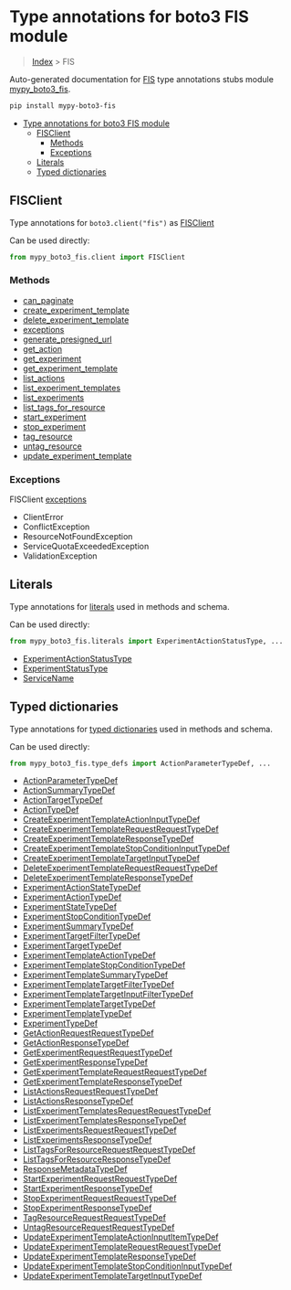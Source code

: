 # Type annotations for boto3 FIS module

> [Index](..) > FIS

Auto-generated documentation for
[FIS](https://boto3.amazonaws.com/v1/documentation/api/latest/reference/services/fis.html#FIS)
type annotations stubs module
[mypy_boto3_fis](https://pypi.org/project/mypy-boto3-fis/).

```bash
pip install mypy-boto3-fis
```

- [Type annotations for boto3 FIS module](#type-annotations-for-boto3-fis-module)
  - [FISClient](#fisclient)
    - [Methods](#methods)
    - [Exceptions](#exceptions)
  - [Literals](#literals)
  - [Typed dictionaries](#typed-dictionaries)

## FISClient

Type annotations for `boto3.client("fis")` as [FISClient](./client.md)

Can be used directly:

```python
from mypy_boto3_fis.client import FISClient
```

### Methods

- [can_paginate](./client.md#can_paginate)
- [create_experiment_template](./client.md#create_experiment_template)
- [delete_experiment_template](./client.md#delete_experiment_template)
- [exceptions](./client.md#exceptions)
- [generate_presigned_url](./client.md#generate_presigned_url)
- [get_action](./client.md#get_action)
- [get_experiment](./client.md#get_experiment)
- [get_experiment_template](./client.md#get_experiment_template)
- [list_actions](./client.md#list_actions)
- [list_experiment_templates](./client.md#list_experiment_templates)
- [list_experiments](./client.md#list_experiments)
- [list_tags_for_resource](./client.md#list_tags_for_resource)
- [start_experiment](./client.md#start_experiment)
- [stop_experiment](./client.md#stop_experiment)
- [tag_resource](./client.md#tag_resource)
- [untag_resource](./client.md#untag_resource)
- [update_experiment_template](./client.md#update_experiment_template)

### Exceptions

FISClient [exceptions](./client.md#exceptions)

- ClientError
- ConflictException
- ResourceNotFoundException
- ServiceQuotaExceededException
- ValidationException

## Literals

Type annotations for [literals](./literals.md) used in methods and schema.

Can be used directly:

```python
from mypy_boto3_fis.literals import ExperimentActionStatusType, ...
```

- [ExperimentActionStatusType](./literals.md#experimentactionstatustype)
- [ExperimentStatusType](./literals.md#experimentstatustype)
- [ServiceName](./literals.md#servicename)

## Typed dictionaries

Type annotations for [typed dictionaries](./type_defs.md) used in methods and
schema.

Can be used directly:

```python
from mypy_boto3_fis.type_defs import ActionParameterTypeDef, ...
```

- [ActionParameterTypeDef](./type_defs.md#actionparametertypedef)
- [ActionSummaryTypeDef](./type_defs.md#actionsummarytypedef)
- [ActionTargetTypeDef](./type_defs.md#actiontargettypedef)
- [ActionTypeDef](./type_defs.md#actiontypedef)
- [CreateExperimentTemplateActionInputTypeDef](./type_defs.md#createexperimenttemplateactioninputtypedef)
- [CreateExperimentTemplateRequestRequestTypeDef](./type_defs.md#createexperimenttemplaterequestrequesttypedef)
- [CreateExperimentTemplateResponseTypeDef](./type_defs.md#createexperimenttemplateresponsetypedef)
- [CreateExperimentTemplateStopConditionInputTypeDef](./type_defs.md#createexperimenttemplatestopconditioninputtypedef)
- [CreateExperimentTemplateTargetInputTypeDef](./type_defs.md#createexperimenttemplatetargetinputtypedef)
- [DeleteExperimentTemplateRequestRequestTypeDef](./type_defs.md#deleteexperimenttemplaterequestrequesttypedef)
- [DeleteExperimentTemplateResponseTypeDef](./type_defs.md#deleteexperimenttemplateresponsetypedef)
- [ExperimentActionStateTypeDef](./type_defs.md#experimentactionstatetypedef)
- [ExperimentActionTypeDef](./type_defs.md#experimentactiontypedef)
- [ExperimentStateTypeDef](./type_defs.md#experimentstatetypedef)
- [ExperimentStopConditionTypeDef](./type_defs.md#experimentstopconditiontypedef)
- [ExperimentSummaryTypeDef](./type_defs.md#experimentsummarytypedef)
- [ExperimentTargetFilterTypeDef](./type_defs.md#experimenttargetfiltertypedef)
- [ExperimentTargetTypeDef](./type_defs.md#experimenttargettypedef)
- [ExperimentTemplateActionTypeDef](./type_defs.md#experimenttemplateactiontypedef)
- [ExperimentTemplateStopConditionTypeDef](./type_defs.md#experimenttemplatestopconditiontypedef)
- [ExperimentTemplateSummaryTypeDef](./type_defs.md#experimenttemplatesummarytypedef)
- [ExperimentTemplateTargetFilterTypeDef](./type_defs.md#experimenttemplatetargetfiltertypedef)
- [ExperimentTemplateTargetInputFilterTypeDef](./type_defs.md#experimenttemplatetargetinputfiltertypedef)
- [ExperimentTemplateTargetTypeDef](./type_defs.md#experimenttemplatetargettypedef)
- [ExperimentTemplateTypeDef](./type_defs.md#experimenttemplatetypedef)
- [ExperimentTypeDef](./type_defs.md#experimenttypedef)
- [GetActionRequestRequestTypeDef](./type_defs.md#getactionrequestrequesttypedef)
- [GetActionResponseTypeDef](./type_defs.md#getactionresponsetypedef)
- [GetExperimentRequestRequestTypeDef](./type_defs.md#getexperimentrequestrequesttypedef)
- [GetExperimentResponseTypeDef](./type_defs.md#getexperimentresponsetypedef)
- [GetExperimentTemplateRequestRequestTypeDef](./type_defs.md#getexperimenttemplaterequestrequesttypedef)
- [GetExperimentTemplateResponseTypeDef](./type_defs.md#getexperimenttemplateresponsetypedef)
- [ListActionsRequestRequestTypeDef](./type_defs.md#listactionsrequestrequesttypedef)
- [ListActionsResponseTypeDef](./type_defs.md#listactionsresponsetypedef)
- [ListExperimentTemplatesRequestRequestTypeDef](./type_defs.md#listexperimenttemplatesrequestrequesttypedef)
- [ListExperimentTemplatesResponseTypeDef](./type_defs.md#listexperimenttemplatesresponsetypedef)
- [ListExperimentsRequestRequestTypeDef](./type_defs.md#listexperimentsrequestrequesttypedef)
- [ListExperimentsResponseTypeDef](./type_defs.md#listexperimentsresponsetypedef)
- [ListTagsForResourceRequestRequestTypeDef](./type_defs.md#listtagsforresourcerequestrequesttypedef)
- [ListTagsForResourceResponseTypeDef](./type_defs.md#listtagsforresourceresponsetypedef)
- [ResponseMetadataTypeDef](./type_defs.md#responsemetadatatypedef)
- [StartExperimentRequestRequestTypeDef](./type_defs.md#startexperimentrequestrequesttypedef)
- [StartExperimentResponseTypeDef](./type_defs.md#startexperimentresponsetypedef)
- [StopExperimentRequestRequestTypeDef](./type_defs.md#stopexperimentrequestrequesttypedef)
- [StopExperimentResponseTypeDef](./type_defs.md#stopexperimentresponsetypedef)
- [TagResourceRequestRequestTypeDef](./type_defs.md#tagresourcerequestrequesttypedef)
- [UntagResourceRequestRequestTypeDef](./type_defs.md#untagresourcerequestrequesttypedef)
- [UpdateExperimentTemplateActionInputItemTypeDef](./type_defs.md#updateexperimenttemplateactioninputitemtypedef)
- [UpdateExperimentTemplateRequestRequestTypeDef](./type_defs.md#updateexperimenttemplaterequestrequesttypedef)
- [UpdateExperimentTemplateResponseTypeDef](./type_defs.md#updateexperimenttemplateresponsetypedef)
- [UpdateExperimentTemplateStopConditionInputTypeDef](./type_defs.md#updateexperimenttemplatestopconditioninputtypedef)
- [UpdateExperimentTemplateTargetInputTypeDef](./type_defs.md#updateexperimenttemplatetargetinputtypedef)
